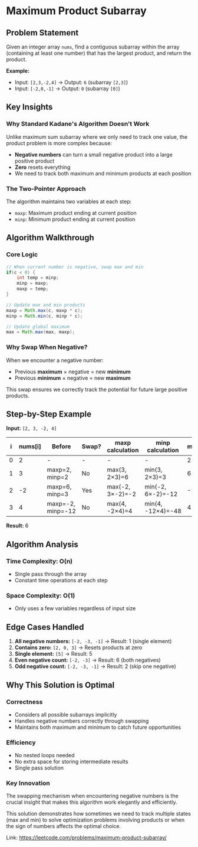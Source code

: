 # Maximum Product Subarray 

## Problem Statement
Given an integer array `nums`, find a contiguous subarray within the array (containing at least one number) that has the largest product, and return the product.

**Example:**
- Input: `[2,3,-2,4]` → Output: `6` (subarray `[2,3]`)
- Input: `[-2,0,-1]` → Output: `0` (subarray `[0]`)

## Key Insights

### Why Standard Kadane's Algorithm Doesn't Work
Unlike maximum sum subarray where we only need to track one value, the product problem is more complex because:
- **Negative numbers** can turn a small negative product into a large positive product
- **Zero** resets everything
- We need to track both maximum and minimum products at each position

### The Two-Pointer Approach
The algorithm maintains two variables at each step:
- `maxp`: Maximum product ending at current position
- `minp`: Minimum product ending at current position

## Algorithm Walkthrough

### Core Logic
```java
// When current number is negative, swap max and min
if(c < 0) {
    int temp = minp;
    minp = maxp;
    maxp = temp;
}

// Update max and min products
maxp = Math.max(c, maxp * c);
minp = Math.min(c, minp * c);

// Update global maximum
max = Math.max(max, maxp);
```

### Why Swap When Negative?
When we encounter a negative number:
- Previous **maximum** × negative = new **minimum**
- Previous **minimum** × negative = new **maximum**

This swap ensures we correctly track the potential for future large positive products.

## Step-by-Step Example
**Input:** `[2, 3, -2, 4]`

| i | nums[i] | Before | Swap? | maxp calculation | minp calculation | maxp | minp | max |
|---|---------|--------|-------|------------------|------------------|------|------|-----|
| 0 | 2 | - | - | - | - | 2 | 2 | 2 |
| 1 | 3 | maxp=2, minp=2 | No | max(3, 2×3)=6 | min(3, 2×3)=3 | 6 | 3 | 6 |
| 2 | -2 | maxp=6, minp=3 | Yes | max(-2, 3×-2)=-2 | min(-2, 6×-2)=-12 | -2 | -12 | 6 |
| 3 | 4 | maxp=-2, minp=-12 | No | max(4, -2×4)=4 | min(4, -12×4)=-48 | 4 | -48 | 6 |

**Result:** 6

## Algorithm Analysis

### Time Complexity: O(n)
- Single pass through the array
- Constant time operations at each step

### Space Complexity: O(1)
- Only uses a few variables regardless of input size

## Edge Cases Handled

1. **All negative numbers:** `[-2, -3, -1]` → Result: 1 (single element)
2. **Contains zero:** `[2, 0, 3]` → Resets products at zero
3. **Single element:** `[5]` → Result: 5
4. **Even negative count:** `[-2, -3]` → Result: 6 (both negatives)
5. **Odd negative count:** `[-2, -3, -1]` → Result: 2 (skip one negative)

## Why This Solution is Optimal

### Correctness
- Considers all possible subarrays implicitly
- Handles negative numbers correctly through swapping
- Maintains both maximum and minimum to catch future opportunities

### Efficiency
- No nested loops needed
- No extra space for storing intermediate results
- Single pass solution

### Key Innovation
The swapping mechanism when encountering negative numbers is the crucial insight that makes this algorithm work elegantly and efficiently.

This solution demonstrates how sometimes we need to track multiple states (max and min) to solve optimization problems involving products or when the sign of numbers affects the optimal choice.

Link: https://leetcode.com/problems/maximum-product-subarray/